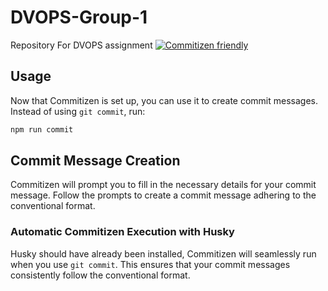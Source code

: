 # DVOPS-Group-1
Repository For DVOPS assignment
[![Commitizen friendly](https://img.shields.io/badge/commitizen-friendly-brightgreen.svg)](http://commitizen.github.io/cz-cli/)

## Usage

Now that Commitizen is set up, you can use it to create commit messages. Instead of using `git commit`, run:

```bash
npm run commit
```

## Commit Message Creation

Commitizen will prompt you to fill in the necessary details for your commit message. Follow the prompts to create a commit message adhering to the conventional format.

### Automatic Commitizen Execution with Husky

Husky should have already been installed, Commitizen will seamlessly run when you use `git commit`. This ensures that your commit messages consistently follow the conventional format.
